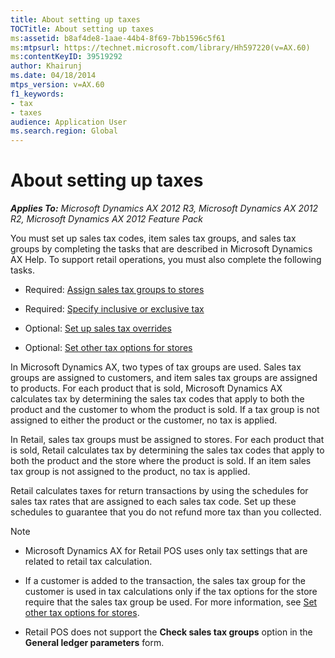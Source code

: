 ```yaml
---
title: About setting up taxes
TOCTitle: About setting up taxes
ms:assetid: b8af4de8-1aae-44b4-8f69-7bb1596c5f61
ms:mtpsurl: https://technet.microsoft.com/library/Hh597220(v=AX.60)
ms:contentKeyID: 39519292
author: Khairunj
ms.date: 04/18/2014
mtps_version: v=AX.60
f1_keywords:
- tax
- taxes
audience: Application User
ms.search.region: Global
---
```


# About setting up taxes 


_**Applies To:** Microsoft Dynamics AX 2012 R3, Microsoft Dynamics AX 2012 R2, Microsoft Dynamics AX 2012 Feature Pack_

You must set up sales tax codes, item sales tax groups, and sales tax groups by completing the tasks that are described in Microsoft Dynamics AX Help. To support retail operations, you must also complete the following tasks.

  - Required: [Assign sales tax groups to stores](assign-sales-tax-groups-to-stores.md)

  - Required: [Specify inclusive or exclusive tax](specify-inclusive-or-exclusive-tax.md)

  - Optional: [Set up sales tax overrides](set-up-sales-tax-overrides.md)

  - Optional: [Set other tax options for stores](set-other-tax-options-for-stores.md)

In Microsoft Dynamics AX, two types of tax groups are used. Sales tax groups are assigned to customers, and item sales tax groups are assigned to products. For each product that is sold, Microsoft Dynamics AX calculates tax by determining the sales tax codes that apply to both the product and the customer to whom the product is sold. If a tax group is not assigned to either the product or the customer, no tax is applied.

In Retail, sales tax groups must be assigned to stores. For each product that is sold, Retail calculates tax by determining the sales tax codes that apply to both the product and the store where the product is sold. If an item sales tax group is not assigned to the product, no tax is applied.

Retail calculates taxes for return transactions by using the schedules for sales tax rates that are assigned to each sales tax code. Set up these schedules to guarantee that you do not refund more tax than you collected.


> [!NOTE]
> <UL>
> <LI>
> <P>Microsoft Dynamics AX for Retail POS uses only tax settings that are related to retail tax calculation.</P>
> <LI>
> <P>If a customer is added to the transaction, the sales tax group for the customer is used in tax calculations only if the tax options for the store require that the sales tax group be used. For more information, see <A href="set-other-tax-options-for-stores.md">Set other tax options for stores</A>.</P>
> <LI>
> <P>Retail POS does not support the <STRONG>Check sales tax groups</STRONG> option in the <STRONG>General ledger parameters</STRONG> form.</P></LI></UL>


  



